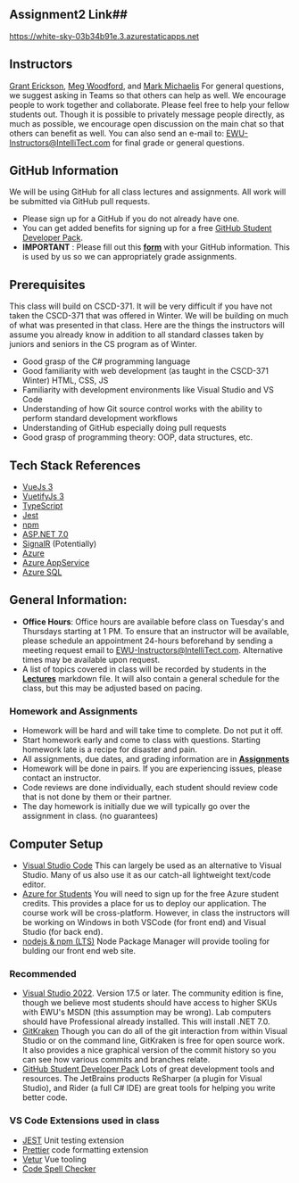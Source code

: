 ## Assignment2 Link##
https://white-sky-03b34b91e.3.azurestaticapps.net

## Instructors ##
[Grant Erickson](https://github.com/GrantErickson), [Meg Woodford](https://github.com/mmwoodfo), and [Mark Michaelis](https://github.com/MarkMichaelis)
For general questions, we suggest asking in Teams so that others can help as well. We encourage people to work together and collaborate. Please feel free to help your fellow students out. Though it is possible to privately message people directly, as much as possible, we encourage open discussion on the main chat so that others can benefit as well.
You can also send an e-mail to: [EWU-Instructors@IntelliTect.com](EWU-Instructors@IntelliTect.com) for final grade or general questions.

## GitHub Information
We will be using GitHub for all class lectures and assignments. All work will be submitted via GitHub pull requests.
* Please sign up for a GitHub if you do not already have one. 
* You can get added benefits for signing up for a free [GitHub Student Developer Pack](https://education.github.com/pack).  
* **IMPORTANT** : Please fill out this **[form](https://forms.office.com/r/2rrvn2v7av)** with your GitHub information. This is used by us so we can appropriately grade assignments.

## Prerequisites
This class will build on CSCD-371. It will be very difficult if you have not taken the CSCD-371 that was offered in Winter. We will be building on much of what was presented in that class. Here are the things the instructors will assume you already know in addition to all standard classes taken by juniors and seniors in the CS program as of Winter.
* Good grasp of the C# programming language
* Good familiarity with web development (as taught in the CSCD-371 Winter) HTML, CSS, JS
* Familiarity with development environments like Visual Studio and VS Code
* Understanding of how Git source control works with the ability to perform standard development workflows
* Understanding of GitHub especially doing pull requests
* Good grasp of programming theory: OOP, data structures, etc.

## Tech Stack References
* [VueJs 3](https://vuejs.org/)
* [VuetifyJs 3](https://vuetifyjs.com/en/)
* [TypeScript](https://www.typescriptlang.org/docs/)
* [Jest](https://jestjs.io/)
* [npm](https://docs.npmjs.com/)
* [ASP.NET 7.0](https://docs.microsoft.com/en-us/aspnet/core/?view=aspnetcore-7.0)
* [SignalR](https://docs.microsoft.com/en-us/aspnet/core/signalr/introduction?view=aspnetcore-7.0) (Potentially)
* [Azure](https://docs.microsoft.com/en-us/azure/?product=popular)
* [Azure AppService](https://docs.microsoft.com/en-us/azure/app-service/)
* [Azure SQL](https://docs.microsoft.com/en-us/azure/azure-sql/)

## General Information:
* **Office Hours**: Office hours are available before class on Tuesday's and Thursdays starting at 1 PM. To ensure that an instructor will be available, please schedule an appointment 24-hours beforehand by sending a meeting request email to EWU-Instructors@IntelliTect.com. Alternative times may be available upon request.
* A list of topics covered in class will be recorded by students in the [**Lectures**](Lectures.md) markdown file. It will also contain a general schedule for the class, but this may be adjusted based on pacing.

### Homework and Assignments
* Homework will be hard and will take time to complete. Do not put it off. 
* Start homework early and come to class with questions. Starting homework late is a recipe for disaster and pain.
* All assignments, due dates, and grading information are in [**Assignments**](Assignments.md)
* Homework will be done in pairs. If you are experiencing issues, please contact an instructor.
* Code reviews are done individually, each student should review code that is not done by them or their partner.
* The day homework is initially due we will typically go over the assignment in class. (no guarantees)

## Computer Setup ##
- [Visual Studio Code](https://code.visualstudio.com/) This can largely be used as an alternative to Visual Studio. Many of us also use it as our catch-all lightweight text/code editor.
- [Azure for Students](https://azure.microsoft.com/en-us/free/students/) You will need to sign up for the free Azure student credits. This provides a place for us to deploy our application.
The course work will be cross-platform. However, in class the instructors will be working on Windows in both VSCode (for front end) and Visual Studio (for back end).
- [nodejs & npm (LTS)](https://nodejs.org/en/download/) Node Package Manager will provide tooling for bulding our front end web site.

### Recommended ###
- [Visual Studio 2022](https://visualstudio.microsoft.com/downloads/). Version 17.5 or later. The community edition is fine, though we believe most students should have access to higher SKUs with EWU's MSDN (this assumption may be wrong). Lab computers should have Professional already installed. This will install .NET 7.0.
- [GitKraken](https://gitkraken.keboo.dev/) Though you can do all of the git interaction from within Visual Studio or on the command line, GitKraken is free for open source work. It also provides a nice graphical version of the commit history so you can see how various commits and branches relate. 
- [GitHub Student Developer Pack](https://education.github.com/students) Lots of great development tools and resources. The JetBrains products ReSharper (a plugin for Visual Studio), and Rider (a full C# IDE) are great tools for helping you write better code. 

### VS Code Extensions used in class ###
- [JEST](https://marketplace.visualstudio.com/items?itemName=Orta.vscode-jest) Unit testing extension
- [Prettier](https://marketplace.visualstudio.com/items?itemName=esbenp.prettier-vscode) code formatting extension
- [Vetur](https://marketplace.visualstudio.com/items?itemName=octref.vetur) Vue tooling
- [Code Spell Checker](https://marketplace.visualstudio.com/items?itemName=streetsidesoftware.code-spell-checker)
